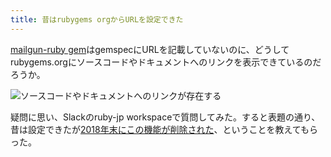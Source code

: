 ```yaml
---
title: 昔はrubygems orgからURLを設定できた
---
```

[mailgun-ruby gem](https://rubygems.org/gems/mailgun-ruby)はgemspecにURLを記載していないのに、どうしてrubygems.orgにソースコードやドキュメントへのリンクを表示できているのだろうか。

![](https://lh3.googleusercontent.com/WEX0ZURz7staopUSH_1G1XgFslBd8RHQfEn8dnhkwcRk3Apx8fHWCE2vr-33FiTZnTt6lA7pCJhYKz3W4dmcTmZDKzLKQ13awqFff4vwi0e7UPnT6PvZbPpxznUxSNldY06ob1z7hvxn2t9a1mAGCpxgECnx6MMaQjPYFN3ba-cmMw8GPLOwwFkZPvkO "ソースコードやドキュメントへのリンクが存在する")

疑問に思い、Slackのruby-jp workspaceで質問してみた。すると表題の通り、昔は設定できたが[2018年末にこの機能が削除された](https://github.com/rubygems/rubygems.org/pull/1815)、ということを教えてもらった。
